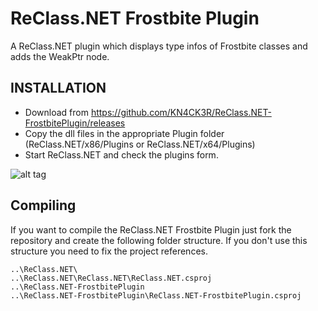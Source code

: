 ReClass.NET Frostbite Plugin
=================================

A ReClass.NET plugin which displays type infos of Frostbite classes and adds the WeakPtr node.

INSTALLATION
-----
- Download from https://github.com/KN4CK3R/ReClass.NET-FrostbitePlugin/releases
- Copy the dll files in the appropriate Plugin folder (ReClass.NET/x86/Plugins or ReClass.NET/x64/Plugins)
- Start ReClass.NET and check the plugins form.

![alt tag](https://abload.de/img/reclassnet_frostbite2zhuq0.jpg)

Compiling
-----
If you want to compile the ReClass.NET Frostbite Plugin just fork the repository and create the following folder structure. If you don't use this structure you need to fix the project references.

```
..\ReClass.NET\
..\ReClass.NET\ReClass.NET\ReClass.NET.csproj
..\ReClass.NET-FrostbitePlugin
..\ReClass.NET-FrostbitePlugin\ReClass.NET-FrostbitePlugin.csproj
```
